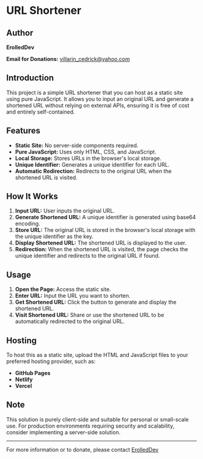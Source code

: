 # URL Shortener

## Author
**ErolledDev**

**Email for Donations:** [villarin_cedrick@yahoo.com](mailto:villarin_cedrick@yahoo.com)

## Introduction
This project is a simple URL shortener that you can host as a static site using pure JavaScript. It allows you to input an original URL and generate a shortened URL without relying on external APIs, ensuring it is free of cost and entirely self-contained.

## Features
- **Static Site:** No server-side components required.
- **Pure JavaScript:** Uses only HTML, CSS, and JavaScript.
- **Local Storage:** Stores URLs in the browser's local storage.
- **Unique Identifier:** Generates a unique identifier for each URL.
- **Automatic Redirection:** Redirects to the original URL when the shortened URL is visited.

## How It Works
1. **Input URL:** User inputs the original URL.
2. **Generate Shortened URL:** A unique identifier is generated using base64 encoding.
3. **Store URL:** The original URL is stored in the browser's local storage with the unique identifier as the key.
4. **Display Shortened URL:** The shortened URL is displayed to the user.
5. **Redirection:** When the shortened URL is visited, the page checks the unique identifier and redirects to the original URL if found.

## Usage
1. **Open the Page:** Access the static site.
2. **Enter URL:** Input the URL you want to shorten.
3. **Get Shortened URL:** Click the button to generate and display the shortened URL.
4. **Visit Shortened URL:** Share or use the shortened URL to be automatically redirected to the original URL.

## Hosting
To host this as a static site, upload the HTML and JavaScript files to your preferred hosting provider, such as:
- **GitHub Pages**
- **Netlify**
- **Vercel**

## Note
This solution is purely client-side and suitable for personal or small-scale use. For production environments requiring security and scalability, consider implementing a server-side solution.

---

For more information or to donate, please contact [ErolledDev](mailto:villarin_cedrick@yahoo.com)
